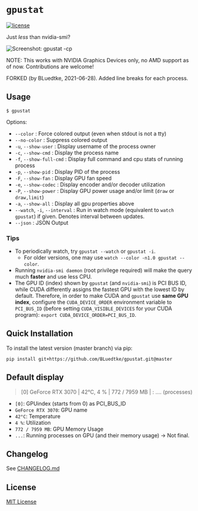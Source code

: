 `gpustat`
=========

[![license](https://img.shields.io/github/license/wookayin/gpustat.svg?maxAge=86400)](LICENSE)

Just *less* than nvidia-smi?

![Screenshot: gpustat -cp](screenshot.png)

NOTE: This works with NVIDIA Graphics Devices only, no AMD support as of now. Contributions are welcome!

FORKED (by BLuedtke, 2021-06-28).
Added line breaks for each process.


Usage
-----

`$ gpustat`

Options:

* `--color`            : Force colored output (even when stdout is not a tty)
* `--no-color`         : Suppress colored output
* `-u`, `--show-user`  : Display username of the process owner
* `-c`, `--show-cmd`   : Display the process name
* `-f`, `--show-full-cmd`   : Display full command and cpu stats of running process
* `-p`, `--show-pid`   : Display PID of the process
* `-F`, `--show-fan`   : Display GPU fan speed
* `-e`, `--show-codec` : Display encoder and/or decoder utilization
* `-P`, `--show-power` : Display GPU power usage and/or limit (`draw` or `draw,limit`)
* `-a`, `--show-all`   : Display all gpu properties above
* `--watch`, `-i`, `--interval`   : Run in watch mode (equivalent to `watch gpustat`) if given. Denotes interval between updates.
* `--json`             : JSON Output

### Tips

- To periodically watch, try `gpustat --watch` or `gpustat -i`.
    - For older versions, one may use `watch --color -n1.0 gpustat --color`.
- Running `nvidia-smi daemon` (root privilege required) will make the query much **faster** and use less CPU.
- The GPU ID (index) shown by `gpustat` (and `nvidia-smi`) is PCI BUS ID,
  while CUDA differently assigns the fastest GPU with the lowest ID by default.
  Therefore, in order to make CUDA and `gpustat` use **same GPU index**,
  configure the `CUDA_DEVICE_ORDER` environment variable to `PCI_BUS_ID`
  (before setting `CUDA_VISIBLE_DEVICES` for your CUDA program):
  `export CUDA_DEVICE_ORDER=PCI_BUS_ID`.


Quick Installation
------------------

To install the latest version (master branch) via pip:

```
pip install git+https://github.com/BLuedtke/gpustat.git@master
```

Default display
---------------

> [0] GeForce RTX 3070 | 42°C,  4 % | 772 / 7959 MB |
> : .... (processes)

- `[0]`: GPUindex (starts from 0) as PCI_BUS_ID
- `GeForce RTX 3070`: GPU name
- `42°C`: Temperature
- `4 %`: Utilization
- `772 / 7959 MB`: GPU Memory Usage
- `...`: Running processes on GPU (and their memory usage) -> Not final.

Changelog
---------

See [CHANGELOG.md](CHANGELOG.md)


License
-------

[MIT License](LICENSE)
